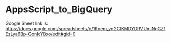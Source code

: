 # AppsScript_to_BigQuery

Google Sheet link is:
https://docs.google.com/spreadsheets/d/1Knem_yn2CtKMDYDRVUmiNqGZ1EzLya6Bp-GonIcYBxo/edit#gid=0
